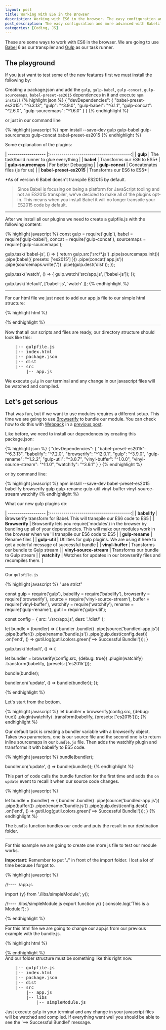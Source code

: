 ```yaml
---
layout: post
title: Working With ES6 in the Browser
description: Working with ES6 in the browser. The easy configuration and more advanced with Babelify, Browserify and Watchify.
post_description: The easy configuration and more advanced with Babelify, Browserify and Watchify
categories: [Coding, JS]
---
```


These are some ways to work with ES6 in the browser. We are going to use [Babel](http://babeljs.io/) 6 as our transpiler and [Gulp](http://gulpjs.com/) as our task runner.

## The playground

If you just want to test some of the new features first we must install the following by:

Creating a package.json and add the `gulp`, `gulp-babel`, `gulp-concat`, `gulp-sourcemaps`, `babel-preset-es2015` dependences in it and execute `npm install`
{% highlight json %}
{
  "devDependencies": {
    "babel-preset-es2015": "^6.3.13",
    "gulp": "^3.9.0",
    "gulp-babel": "^6.1.1",
    "gulp-concat": "^2.6.0",
    "gulp-sourcemaps": "^1.6.0"
  }
}
{% endhighlight %}

or just in our command line

{% highlight javascript %}
npm install --save-dev gulp gulp-babel gulp-sourcemaps gulp-concat babel-preset-es2015
{% endhighlight %}

Some explanation of the plugins:

| ------------------- |:-----------------------------------------:|
| **gulp**                | The task/build runner to glue everything  |
| **babel**               | Transforms our ES6 to ES5*                |
| **gulp-sourcemaps**     | For better Debugging                      |
| **gulp-concat**         | Concatenates files (js for us)            |
| **babel-preset-es2015** | Transforms our ES6 to ES5*                |

*As of version 6 Babel doesn't transpile ES2015 by default.

>Since Babel is focusing on being a platform for JavaScript tooling and not an ES2015 transpiler, we’ve decided to make all of the plugins opt-in. This means when you install Babel it will no longer transpile your ES2015 code by default.

<hr class="post__separator"/>

After we install all our plugins we need to create a gulpfile.js with the following content:

{% highlight javascript %}
const gulp = require('gulp'),
      babel = require('gulp-babel'),
      concat = require('gulp-concat'),
      sourcemaps = require('gulp-sourcemaps');

gulp.task('babel-js', () => {
  return gulp.src('src/*.js')
    .pipe(sourcemaps.init())
    .pipe(babel({
        presets: ['es2015']
    }))
    .pipe(concat('app.js'))
    .pipe(sourcemaps.write('.'))
    .pipe(gulp.dest('dist'));
});

gulp.task('watch', () => {
  gulp.watch('src/app.js', ['babel-js']);
});

gulp.task('default', ['babel-js', 'watch' ]);
{% endhighlight %}

<hr class="post__separator"/>

For our html file we just need to add our app.js file to our simple html structure:

{% highlight html %}
<!DOCTYPE html>
<html lang="en">
<head>
  <meta charset="UTF-8">
  <title>ES6 Browser Starter</title>
</head>
<body>

<script src="./dist/app.js"></script>
</body>
</html>
{% endhighlight %}

<hr class="post__separator"/>

Now that all our scripts and files are ready, our directory structure should look like this:

<pre>
    |-- gulpfile.js
    |-- index.html
    |-- package.json
    |-- dist
    |-- src
        |-- app.js
</pre>

We execute ```gulp``` in our terminal and any change in our javascript files will be watched and compiled.

## Let's get serious

That was fun, but if we want to use modules requires a different setup. This time we are going to use [Browserify](http://browserify.org/) to bundle our module. You can check how to do this with [Webpack](https://webpack.github.io/) in a [previous post](http://codegaze.github.io/2015/12/27/create-an-es6-module/).

Like before, we need to install our dependences by creating this package.json:

{% highlight json %}
{
  "devDependencies": {
    "babel-preset-es2015": "^6.3.13",
    "babelify": "^7.2.0",
    "browserify": "^12.0.1",
    "gulp": "^3.9.0",
    "gulp-rename": "^1.2.2",
    "gulp-util": "^3.0.7",
    "vinyl-buffer": "^1.0.0",
    "vinyl-source-stream": "^1.1.0",
    "watchify": "^3.6.1"
  }
}
{% endhighlight %}

or by command line:

{% highlight javascript %}
npm install --save-dev babel-preset-es2015 babelify browserify gulp gulp-rename gulp-util vinyl-buffer vinyl-source-stream watchify
{% endhighlight %}

What our new gulp plugins do:

| ------------------- |:-----------------------------------------:|
| **babelify**            | Browserify transform for Babel. This will transpile our ES6 code to ES5                         |
| **Browserify**          | Browserify lets you require('modules') in the browser by bundling up all of your dependencies. This will make our modules work in the browser when we 'll transpile our ES6 code to ES5                                                                       |
| **gulp-rename**         | Rename files                                                                                    |
| **gulp-util**           | Utilities for gulp plugins. We are using it here to get a colorful message of successful bundle |
| **vinyl-buffer**        | Transforms our bundle to Gulp stream                                                            |
| **vinyl-source-stream** | Transforms our bundle to Gulp stream                                                            |
| **watchify**            | Watches for updates in our browserify files and recompiles them.                                |

<hr class="post__separator"/>

Our `gulpfile.js`

{% highlight javascript %}
"use strict"

const gulp = require('gulp'),
      babelify = require('babelify'),
      browserify = require('browserify'),
      source = require('vinyl-source-stream'),
      buffer = require('vinyl-buffer'),
      watchify = require('watchify'),
      rename = require('gulp-rename'),
      gutil = require('gulp-util');


const config = {
        src: './src/app.js',
        dest: './dist/'
      };

let bundle = (bundler) => {
  bundler
    .bundle()
    .pipe(source('bundled-app.js'))
    .pipe(buffer())
    .pipe(rename('bundle.js'))
    .pipe(gulp.dest(config.dest))
    .on('end', () => gutil.log(gutil.colors.green('==> Successful Bundle!')));
}

gulp.task('default', () => {

  let bundler = browserify(config.src, {debug: true})
                  .plugin(watchify)
                  .transform(babelify, {presets: ['es2015']});

  bundle(bundler);

  bundler.on('update', () => bundle(bundler));
});

{% endhighlight %}

Let's start from the bottom.

{% highlight javascript %}
  let bundler = browserify(config.src, {debug: true})
                  .plugin(watchify)
                  .transform(babelify, {presets: ['es2015']});
{% endhighlight %}

Our default task is creating a bundler variable with a browserify object. Takes two parameters, one is our source file and the second one is to return inline sourcemaps in our `bundle.js` file. Then adds the watchify plugin and transforms it with babelify to ES5 code.

{% highlight javascript %}
  bundle(bundler);

  bundler.on('update', () => bundle(bundler));
{% endhighlight %}

This part of code calls the bundle function for the first time and adds the `on update` event to recall it when our source code changes.

{% highlight javascript %}

let bundle = (bundler) => {
  bundler
    .bundle()
    .pipe(source('bundled-app.js'))
    .pipe(buffer())
    .pipe(rename('bundle.js'))
    .pipe(gulp.dest(config.dest))
    .on('end', () => gutil.log(gutil.colors.green('==> Successful Bundle!')));
}
{% endhighlight %}

The ```bundle``` function bundles our code and puts the result in our destination folder.

<hr class="post__separator"/>

For this example we are going to create one more js file to test our module works.

**Important:** Remember to put './' in front of the import folder. I lost a lot of time because I forgot to.

{% highlight javascript %}

  //---- ./app.js

  import {y} from './libs/simpleModule';
  y();

  //---- ./libs/simpleModule.js
  export function y() {
    console.log('This is a Module!');
  }

{% endhighlight %}

<hr class="post__separator"/>
For this html file we are going to change our app.js from our previous example with the bundle.js.

{% highlight html %}
<!DOCTYPE html>
<html lang="en">
<head>
  <meta charset="UTF-8">
  <title>ES6 Browser Modules</title>
</head>
<body>

<script src="./dist/bundle.js"></script>
</body>
</html>
{% endhighlight %}
<hr class="post__separator"/>
And our folder structure must be something like this right now.
<pre>
    |-- gulpfile.js
    |-- index.html
    |-- package.json
    |-- dist
    |-- src
        |-- app.js
        |-- libs
            |-- simpleModule.js
</pre>

Just execute ```gulp``` in your terminal and any change in your javascript files will be watched and compiled. If everything went well you should be able to see the '==> Successful Bundle!' message.

<style>
  table tr td:first-child {
    width: 30%;
  }
  .post__separator {
    border: 0;
    margin: 0;
    color: #E4E4E4;
  }
  .post__separator:before {
    content: '•••';
    margin: 0 45%;
    font-size: 2em;
  }
</style>
